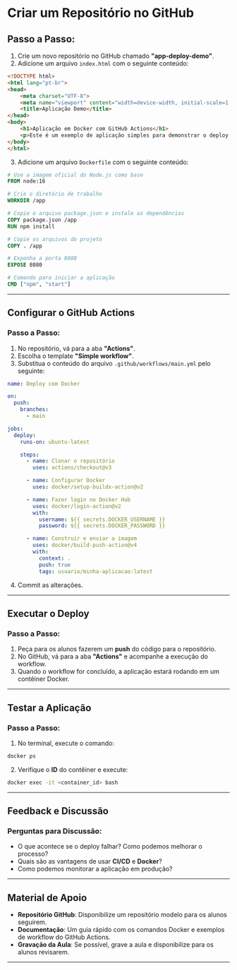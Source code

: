 # Criar um Repositório no GitHub

## Passo a Passo:

1. Crie um novo repositório no GitHub chamado **"app-deploy-demo"**.
2. Adicione um arquivo `index.html` com o seguinte conteúdo:

```html
<!DOCTYPE html>
<html lang="pt-br">
<head>
    <meta charset="UTF-8">
    <meta name="viewport" content="width=device-width, initial-scale=1.0">
    <title>Aplicação Demo</title>
</head>
<body>
    <h1>Aplicação em Docker com GitHub Actions</h1>
    <p>Este é um exemplo de aplicação simples para demonstrar o deploy usando Docker e GitHub Actions.</p>
</body>
</html>
```

3. Adicione um arquivo `Dockerfile` com o seguinte conteúdo:

```dockerfile
# Use a imagem oficial do Node.js como base
FROM node:16

# Crie o diretório de trabalho
WORKDIR /app

# Copie o arquivo package.json e instale as dependências
COPY package.json /app
RUN npm install

# Copie os arquivos do projeto
COPY . /app

# Exponha a porta 8080
EXPOSE 8080

# Comando para iniciar a aplicação
CMD ["npm", "start"]
```

---

## Configurar o GitHub Actions

### Passo a Passo:

1. No repositório, vá para a aba **"Actions"**.
2. Escolha o template **"Simple workflow"**.
3. Substitua o conteúdo do arquivo `.github/workflows/main.yml` pelo seguinte:

```yaml
name: Deploy com Docker

on:
  push:
    branches:
      - main

jobs:
  deploy:
    runs-on: ubuntu-latest

    steps:
      - name: Clonar o repositório
        uses: actions/checkout@v3

      - name: Configurar Docker
        uses: docker/setup-buildx-action@v2

      - name: Fazer login no Docker Hub
        uses: docker/login-action@v2
        with:
          username: ${{ secrets.DOCKER_USERNAME }}
          password: ${{ secrets.DOCKER_PASSWORD }}

      - name: Construir e enviar a imagem
        uses: docker/build-push-action@v4
        with:
          context: .
          push: true
          tags: usuario/minha-aplicacao:latest
```

4. Commit as alterações.

---

## Executar o Deploy

### Passo a Passo:

1. Peça para os alunos fazerem um **push** do código para o repositório.
2. No GitHub, vá para a aba **"Actions"** e acompanhe a execução do workflow.
3. Quando o workflow for concluído, a aplicação estará rodando em um contêiner Docker.

---

## Testar a Aplicação

### Passo a Passo:

1. No terminal, execute o comando:

```bash
docker ps
```

2. Verifique o **ID** do contêiner e execute:

```bash
docker exec -it <container_id> bash
```

---

## Feedback e Discussão

### Perguntas para Discussão:

- O que acontece se o deploy falhar? Como podemos melhorar o processo?
- Quais são as vantagens de usar **CI/CD** e **Docker**?
- Como podemos monitorar a aplicação em produção?

---

## Material de Apoio

- **Repositório GitHub**: Disponibilize um repositório modelo para os alunos seguirem.
- **Documentação**: Um guia rápido com os comandos Docker e exemplos de workflow do GitHub Actions.
- **Gravação da Aula**: Se possível, grave a aula e disponibilize para os alunos revisarem.

---
